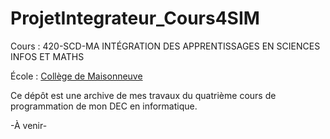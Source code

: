 # ProjetIntegrateur_Cours4SIM

Cours : 420-SCD-MA INTÉGRATION DES APPRENTISSAGES EN SCIENCES INFOS ET MATHS

École : [Collège de Maisonneuve](https://www.cmaisonneuve.qc.ca)

Ce dépôt est une archive de mes travaux du quatrième cours de programmation de mon DEC en informatique.

-À venir-
